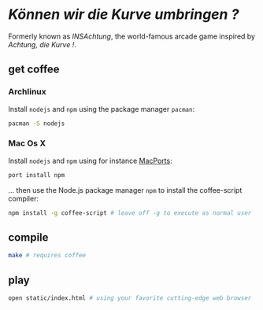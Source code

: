 # _Können wir die Kurve umbringen ?_

Formerly known as _INSAchtung_, the world-famous arcade game inspired by _Achtung, die Kurve !_.

## get coffee
### Archlinux
Install `nodejs` and `npm` using the package manager `pacman`:
```bash
pacman -S nodejs
```
### Mac Os X
Install `nodejs` and `npm` using for instance [MacPorts](http://www.macports.org/):
```bash
port install npm
```

… then use the Node.js package manager `npm` to install the coffee-script compiler:
```bash
npm install -g coffee-script # leave off -g to execute as normal user
```

## compile
```bash
make # requires coffee
```

## play
```bash
open static/index.html # using your favorite cutting-edge web browser 
```
